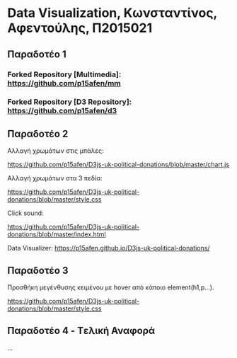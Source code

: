 # Data Visualization, Κωνσταντίνος, Αφεντούλης, Π2015021

## Παραδοτέο 1

### Forked Repository [Multimedia]: https://github.com/p15afen/mm
### Forked Repository [D3 Repository]: https://github.com/p15afen/d3


## Παραδοτέο 2

Αλλαγή χρωμάτων στις μπάλες:

https://github.com/p15afen/D3js-uk-political-donations/blob/master/chart.js

Αλλαγή χρωμάτων στα 3 πεδία: 

https://github.com/p15afen/D3js-uk-political-donations/blob/master/style.css


Click sound:

https://github.com/p15afen/D3js-uk-political-donations/blob/master/index.html


Data Visualizer: https://p15afen.github.io/D3js-uk-political-donations/
 

## Παραδοτέο 3
Προσθήκη μεγένθυσης κειμένου με hover από κάποιο element(h1,p...).

https://github.com/p15afen/D3js-uk-political-donations/blob/master/style.css


## Παραδοτέο 4 - Tελική Αναφορά

...
